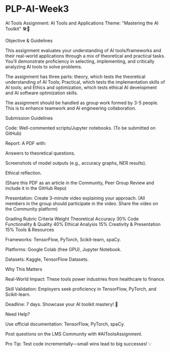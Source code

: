 # PLP-AI-Week3

AI Tools Assignment: AI Tools and Applications
Theme: "Mastering the AI Toolkit" 🛠️🧠

Objective & Guidelines

This assignment evaluates your understanding of AI tools/frameworks and their real-world applications through a mix of theoretical and practical tasks. You’ll demonstrate proficiency in selecting, implementing, and critically analyzing AI tools to solve problems.

The assignment has three parts: theory, which tests the theoretical understanding of AI Tools; Practical, which tests the implementation skills of AI tools; and Ethics and optimization, which tests ethical AI development and AI software optimization skills. 

The assignment should be handled as group work formed by 3-5 people. This is to enhance teamwork and AI engineering collaboration.

Submission Guidelines

Code: Well-commented scripts/Jupyter notebooks. (To be submitted on GitHub)

Report: A PDF with:

Answers to theoretical questions. 

Screenshots of model outputs (e.g., accuracy graphs, NER results).

Ethical reflection.

(Share this PDF as an article in the Community, Peer Group Review and include it in the GitHub Repo)

Presentation: Create 3-minute video explaining your approach. (All members in the group should participate in the video. Share the video on the Community platform)

Grading Rubric
Criteria	Weight
Theoretical Accuracy	30%
Code Functionality & Quality	40%
Ethical Analysis	15%
Creativity & Presentation	15%
Tools & Resources

Frameworks: TensorFlow, PyTorch, Scikit-learn, spaCy.

Platforms: Google Colab (free GPU), Jupyter Notebook.

Datasets: Kaggle, TensorFlow Datasets.

Why This Matters

Real-World Impact: These tools power industries from healthcare to finance.

Skill Validation: Employers seek proficiency in TensorFlow, PyTorch, and Scikit-learn.

Deadline: 7 days. Showcase your AI toolkit mastery! 🚀

Need Help?

Use official documentation: TensorFlow, PyTorch, spaCy.

Post questions on the LMS Community with #AIToolsAssignment.

Pro Tip: Test code incrementally—small wins lead to big successes! 💡
